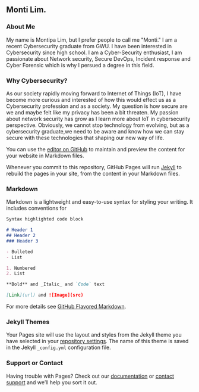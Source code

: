 ## Monti Lim.



### About Me
My name is Montipa Lim, but I prefer people to call me "Monti." I am a recent Cybersecurity graduate from GWU. I have been interested in Cybersecurity since high school. I am a Cyber-Security enthusiast, I am passionate about Network security, Secure DevOps, Incident response and Cyber Forensic which is why I persued a degree in this field.

### Why Cybersecurity?
As our society rapidly moving forward to Internet of Things (IoT), I have become more curious and interested of how this would effect us as a Cybersecurity profession and as a society. My question is how secure are we and maybe felt like my privacy has been a bit threaten. My passion about network security has grow as I learn more about IoT in cybersecurity perspective. Obviously, we cannot stop  technology from evolving, but as a cybersecurity graduate,we need to be aware and know how we can stay secure with these technologies that shaping our new way of life.

You can use the [editor on GitHub](https://github.com/MontiLim/MontiPortfolio/edit/master/README.md) to maintain and preview the content for your website in Markdown files.

Whenever you commit to this repository, GitHub Pages will run [Jekyll](https://jekyllrb.com/) to rebuild the pages in your site, from the content in your Markdown files.

### Markdown

Markdown is a lightweight and easy-to-use syntax for styling your writing. It includes conventions for

```markdown
Syntax highlighted code block

# Header 1
## Header 2
### Header 3

- Bulleted
- List

1. Numbered
2. List

**Bold** and _Italic_ and `Code` text

[Link](url) and ![Image](src)
```

For more details see [GitHub Flavored Markdown](https://guides.github.com/features/mastering-markdown/).

### Jekyll Themes

Your Pages site will use the layout and styles from the Jekyll theme you have selected in your [repository settings](https://github.com/MontiLim/MontiPortfolio/settings). The name of this theme is saved in the Jekyll `_config.yml` configuration file.

### Support or Contact

Having trouble with Pages? Check out our [documentation](https://help.github.com/categories/github-pages-basics/) or [contact support](https://github.com/contact) and we’ll help you sort it out.
